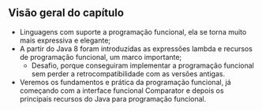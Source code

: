 ## Visão geral do capítulo

- Linguagens com suporte a programação funcional, ela se torna muito mais expressiva e elegante;
- A partir do Java 8 foram introduzidas as expressões lambda e recursos de programação funcional, um marco importante;
  - Desafio, porque conseguiram implementar a programação funcional sem perder a retrocompatibilidade com as versões antigas.
- Veremos os fundamentos e prática da programação funcional, já começando com a interface funcional Comparator e depois os principais recursos do Java para programação funcional.
